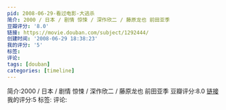 ```yaml
---
pid: 2008-06-29-看过电影-大逃杀
简介: 2000 / 日本 / 剧情 惊悚 / 深作欣二 / 藤原龙也 前田亚季
豆瓣评分: '8.0'
链接: https://movie.douban.com/subject/1292444/
创建时间: '2008-06-29 18:38:23'
我的评分: '5'
标签:
评论:
tags: [douban]
categories: [timeline]
---
```

简介:2000 / 日本 / 剧情 惊悚 / 深作欣二 / 藤原龙也 前田亚季
豆瓣评分:8.0
[链接](https://movie.douban.com/subject/1292444/)
我的评分:5
标签:
评论:
